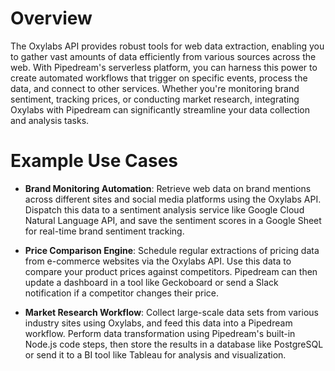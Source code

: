 # Overview

The Oxylabs API provides robust tools for web data extraction, enabling you to gather vast amounts of data efficiently from various sources across the web. With Pipedream's serverless platform, you can harness this power to create automated workflows that trigger on specific events, process the data, and connect to other services. Whether you're monitoring brand sentiment, tracking prices, or conducting market research, integrating Oxylabs with Pipedream can significantly streamline your data collection and analysis tasks.

# Example Use Cases

- **Brand Monitoring Automation**: Retrieve web data on brand mentions across different sites and social media platforms using the Oxylabs API. Dispatch this data to a sentiment analysis service like Google Cloud Natural Language API, and save the sentiment scores in a Google Sheet for real-time brand sentiment tracking.

- **Price Comparison Engine**: Schedule regular extractions of pricing data from e-commerce websites via the Oxylabs API. Use this data to compare your product prices against competitors. Pipedream can then update a dashboard in a tool like Geckoboard or send a Slack notification if a competitor changes their price.

- **Market Research Workflow**: Collect large-scale data sets from various industry sites using Oxylabs, and feed this data into a Pipedream workflow. Perform data transformation using Pipedream's built-in Node.js code steps, then store the results in a database like PostgreSQL or send it to a BI tool like Tableau for analysis and visualization.
